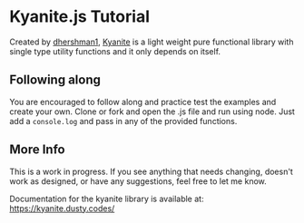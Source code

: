 # Kyanite.js Tutorial

Created by [dhershman1](https://github.com/dhershman1), [Kyanite](https://github.com/dhershman1/kyanite) is a light weight pure functional library with single type utility functions and it only depends on itself.

## Following along

You are encouraged to follow along and practice test the examples and create your own. Clone or fork and open the .js file and run using node. Just add a `console.log` and pass in any of the provided functions.

## More Info

This is a work in progress. If you see anything that needs changing, doesn't work as designed, or have any suggestions, feel free to let me know.

Documentation for the kyanite library is available at: https://kyanite.dusty.codes/
